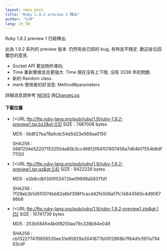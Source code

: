 ```yaml
---
layout: news_post
title: "Ruby 1.9.2 preview 1 釋出"
author: "SJH"
lang: zh_TW
---
```


Ruby 1.9.2 preview 1 已經釋出.

此為 1.9.2 系列的 preview 版本. 仍然有些已知的 bug, 有時並不穩定. 歡迎各位回覆您的意見.

* Socket API 更加物件導向.
* Time 重新實做並且更強大. Time 現在沒有上下限, 沒有 2038 年的問題.
* 新的 Random class .
* merb 使用者的好消息: Method#parameters

詳細消息請參考 [NEWS][1] 與[ChangeLog][2].

#### 下載位置

* [&lt;URL:ftp://ftp.ruby-lang.org/pub/ruby/1.9/ruby-1.9.2-preview1.tar.bz2&gt;][3]
  SIZE
  : 7487008 bytes

  MD5
  : 0b8f27ea78afcdc54d5d23e569aa0150

  SHA256
  : 0681204e52207153250da80b3cc46812f94107807458a7d64b17554b6df71120

* [&lt;URL:ftp://ftp.ruby-lang.org/pub/ruby/1.9/ruby-1.9.2-preview1.tar.gz&gt;][4]
  SIZE
  : 9422226 bytes

  MD5
  : e2b8cdbf300f53472be09699a5837fd1

  SHA256
  : 7f29ab3b1d5f0074bb82a6bf398f1cacd42fe508a17fc14844560c4d906786b6

* [&lt;URL:ftp://ftp.ruby-lang.org/pub/ruby/1.9/ruby-1.9.2-preview1.zip&gt;][5]
  SIZE
  : 10741739 bytes

  MD5
  : 253b5845e4b0f8250ae79c328b94e049

  SHA256
  : cb132277476856535ee31e85929a3041877b0912868b7f64d1cf911a79463cdf



[1]: http://svn.ruby-lang.org/repos/ruby/trunk/NEWS%0D%0A
[2]: http://svn.ruby-lang.org/repos/ruby/trunk/ChangeLog%0D%0A
[3]: ftp://ftp.ruby-lang.org/pub/ruby/1.9/ruby-1.9.2-preview1.tar.bz2
[4]: ftp://ftp.ruby-lang.org/pub/ruby/1.9/ruby-1.9.2-preview1.tar.gz
[5]: ftp://ftp.ruby-lang.org/pub/ruby/1.9/ruby-1.9.2-preview1.zip
